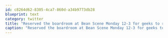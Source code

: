 ```yaml
---
id: c8264d62-8305-4ca7-860d-a34b9773db28
blueprint: text
category: twitter
title: "Reserved the boardroom at Bean Scene Monday 12-3 for geeks to rock out (designers too). DM if you're interested in joining."
caption: "Reserved the boardroom at Bean Scene Monday 12-3 for geeks to rock out (designers too). DM if you're interested in joining."
---
```

